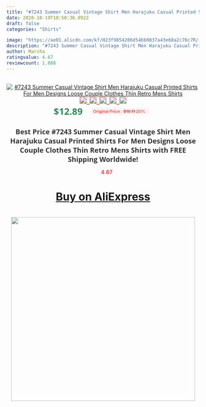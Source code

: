 ```yaml
---
title: "#7243 Summer Casual Vintage Shirt Men Harajuku Casual Printed Shirts For Men Designs Loose Couple Clothes Thin Retro Mens Shirts"
date: 2020-10-19T10:50:36.892Z
draft: false
categories: "Shirts"

image: "https://ae01.alicdn.com/kf/H23f9854206d54bb0837a43e68a2c76c7R/-7243-Summer-Casual-Vintage-Shirt-Men-Harajuku-Casual-Printed-Shirts-For-Men-Designs-Loose-Couple.jpg"
description: "#7243 Summer Casual Vintage Shirt Men Harajuku Casual Printed Shirts For Men Designs Loose Couple Clothes Thin Retro Mens Shirts"
author: Marsha
ratingvalue: 4.67
reviewcount: 1.888
---
```

<br>
<div style="text-align: center;">
<a href="https://s.click.aliexpress.com/e/_AAHQn3" target="_blank" rel="nofollow noopener noreferrer"><img alt="#7243 Summer Casual Vintage Shirt Men Harajuku Casual Printed Shirts For Men Designs Loose Couple Clothes Thin Retro Mens Shirts" class="magnifier-image" src="https://ae01.alicdn.com/kf/H23f9854206d54bb0837a43e68a2c76c7R/-7243-Summer-Casual-Vintage-Shirt-Men-Harajuku-Casual-Printed-Shirts-For-Men-Designs-Loose-Couple.jpg_640x640.jpg">
<br>
<img style="border:1px solid salmon" src="https://ae01.alicdn.com/kf/H23f9854206d54bb0837a43e68a2c76c7R/-7243-Summer-Casual-Vintage-Shirt-Men-Harajuku-Casual-Printed-Shirts-For-Men-Designs-Loose-Couple.jpg_120x120.jpg">&nbsp;&nbsp;<img style="border:1px solid salmon" src="https://ae01.alicdn.com/kf/H92ecddb4f01448ea95b05918f7a0f77dF/-7243-Summer-Casual-Vintage-Shirt-Men-Harajuku-Casual-Printed-Shirts-For-Men-Designs-Loose-Couple.jpg_120x120.jpg">&nbsp;&nbsp;<img style="border:1px solid salmon" src="https://ae01.alicdn.com/kf/H901b262488034a208ce41adcd8145287P/-7243-Summer-Casual-Vintage-Shirt-Men-Harajuku-Casual-Printed-Shirts-For-Men-Designs-Loose-Couple.jpg_120x120.jpg">&nbsp;&nbsp;<img style="border:1px solid salmon" src="_120x120.jpg">&nbsp;&nbsp;<img style="border:1px solid salmon" src="https://ae01.alicdn.com/kf/H42cb9c4fccd2457a94690086d4127d53W/-7243-Summer-Casual-Vintage-Shirt-Men-Harajuku-Casual-Printed-Shirts-For-Men-Designs-Loose-Couple.jpg_120x120.jpg"></a></div><br0>
<div style="text-align: center;"><span style="background-color: white; border: 0px; box-sizing: border-box; color: seagreen; display: inline-block; font-family: &quot;open sans&quot; , &quot;arial&quot; , &quot;helvetica&quot; , sans-serif , &quot;heiti&quot;; font-size: 24px; font-stretch: inherit; font-weight: 700; line-height: inherit; margin: 0px 10px 0px 0px; padding: 0px; vertical-align: middle;">$12.89 </span>
<span style="background: rgb(255 , 241 , 241); border-radius: 3px; border: 0px; box-sizing: border-box; color: #ff4747; display: inline-block; font-family: inherit; font-size: 12px; font-stretch: inherit; font-style: inherit; font-variant: inherit; font-weight: 600; line-height: inherit; margin: 0px; padding: 2px 5px; transform: scale(0.9); vertical-align: middle;">Original Price : <b style="text-decoration: line-through;">$16.11 </b> 20%&nbsp;&nbsp;</span></div>
<h1 style="color: #333333; display: inline-block; font-family: &quot;open sans&quot; , &quot;arial&quot; , &quot;helvetica&quot; , sans-serif , &quot;heiti&quot;; font-size: 18px; font-stretch: inherit; font-weight: 700; text-align: center;">Best Price #7243 Summer Casual Vintage Shirt Men Harajuku Casual Printed Shirts For Men Designs Loose Couple Clothes Thin Retro Mens Shirts with FREE Shipping Worldwide!</h1>
<div style="color: #ff4747; text-align: center;">
<img src="https://4.bp.blogspot.com/-M0ZcTcb-5uY/XleCXlxnR4I/AAAAAAAAAEc/OrjgMkXV1oMQFaCRZj5HQwOCBcu3w1FegCPcBGAYYCw/s1600/star.png" style="height: 15px;">&nbsp;<b>4.67</b></div>
<div class="button_cont" align="center"><a class="buynow_a" href="https://s.click.aliexpress.com/e/_AAHQn3" target="_blank" rel="nofollow noopener noreferrer"><H1>Buy on AliExpress</H1></a></div><br>
<div class="separator" style="clear: both; text-align: center;">
<img src="https://lh3.googleusercontent.com/-pTy5HemUv9M/XlePHvY0dAI/AAAAAAAAAE4/0nX5iRUoIWY8eMW9Dpxeirr157OZliDIgCLcBGAsYHQ/s1600/badge.gif" width="480">
</div>

